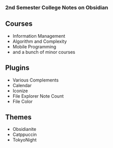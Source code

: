 ### 2nd Semester College Notes on Obsidian

## Courses
- Information Management
- Algorithm and Complexity
- Mobile Programming
- and a bunch of minor courses

## Plugins
- Various Complements
- Calendar
- Iconize
- File Explorer Note Count
- File Color

## Themes
- Obsidianite
- Catppuccin
- TokyoNight
